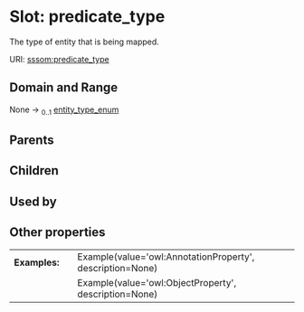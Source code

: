 
# Slot: predicate_type


The type of entity that is being mapped.

URI: [sssom:predicate_type](https://w3id.org/sssom/predicate_type)


## Domain and Range

None &#8594;  <sub>0..1</sub> [entity_type_enum](entity_type_enum.md)

## Parents


## Children


## Used by


## Other properties

|  |  |  |
| --- | --- | --- |
| **Examples:** | | Example(value='owl:AnnotationProperty', description=None) |
|  | | Example(value='owl:ObjectProperty', description=None) |

